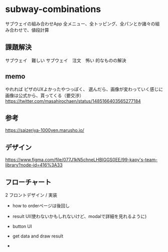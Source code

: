 # subway-combinations
サブウェイの組み合わせApp
全メニュー、全トッピング、全パンとか諸々の組み合わせで、値段計算


## 課題解決
サブウェイ　難しい
サブウェイ　注文　怖い
的なものの解決

## memo
やれれば
ピザのUXよかったやつっぽく、
選んだら、画像が変わっていく感じに
画像は公式から、貰ってくる（要交渉）
https://twitter.com/masahirochaen/status/1485166403565277184

## 参考
https://saizeriya-1000yen.marusho.io/

## デザイン
https://www.figma.com/file/077J1kN5chneLHBlGGS0EE/99-kapy's-team-library?node-id=416%3A33


## フローチャート

2 フロントデザイン / 実装
- how to orderページは後回し

- result UI(使わないかもしれないけど、modalで詳細を見れるように)
- button UI
- get data and draw result
-
